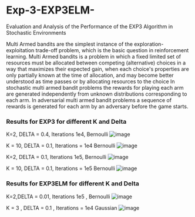 # Exp-3-EXP3ELM-
Evaluation and Analysis of the Performance of the EXP3 Algorithm in Stochastic Environments

Multi Armed bandits are the simplest instance of the exploration-exploitation trade-off problem, which is the basic question in reinforcement learning.
Multi Armed bandits is a problem in which a fixed limited set of resources must be allocated between competing (alternative) choices in a way that maximizes their expected gain, when each choice's properties are only partially known at the time of allocation, and may become better understood as time passes or by allocating resources to the choice
In stochastic multi armed bandit problems the rewards for playing each arm are generated independently from unknown distributions corresponding to each arm.  In adversarial multi armed bandit problems a sequence of rewards is generated for each arm by an adversary before the game starts.

### Results for EXP3 for different K and Delta

K=2, DELTA = 0.4, Iterations 1e4, Bernoulli
![image](https://github.com/s-brajendra/Exp-3-EXP3ELM-/assets/80635193/600c2f4f-d399-4d5f-af90-583750e28c2e)



K = 10, DELTA = 0.1, Iterations = 1e4
Bernoulli
![image](https://github.com/s-brajendra/Exp-3-EXP3ELM-/assets/80635193/0c757135-f323-4e2b-9818-a973419e875f)


K=2, DELTA = 0.1, Iterations 1e5, Bernoulli
![image](https://github.com/s-brajendra/Exp-3-EXP3ELM-/assets/80635193/8700b5be-d505-48f2-a6ae-b62f691414a4)


K = 10, DELTA = 0.1, Iterations = 1e5
Bernoulli
![image](https://github.com/s-brajendra/Exp-3-EXP3ELM-/assets/80635193/9c95dc59-08a4-4fcd-b4b9-6a1599776753)

### Results for EXP3ELM for different K and Delta

K=2,DELTA = 0.01, Iterations 1e5 , Bernoulli
![image](https://github.com/s-brajendra/Exp-3-EXP3ELM-/assets/80635193/de86a691-2df5-4e14-b98d-ca660a9e6ac8)


K = 3 , DELTA = 0.1 , Iterations = 1e4
Gaussian
![image](https://github.com/s-brajendra/Exp-3-EXP3ELM-/assets/80635193/79a09013-c7e8-4ddd-9edc-9cbac91229f5)
